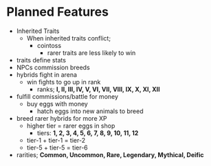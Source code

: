 # Planned Features
- Inherited Traits
  - When inherited traits conflict;
    - cointoss
      - rarer traits are less likely to win
- traits define stats
- NPCs commission breeds
- hybrids fight in arena
  - win fights to go up in rank
    - ranks; __I, II, III, IV, V, VI, VII, VIII, IX, X, XI, XII__
- fulfill commissions/battle for money
  - buy eggs with money
    - hatch eggs into new animals to breed
- breed rarer hybrids for more XP
  - higher tier = rarer eggs in shop
    - tiers: __1, 2, 3, 4, 5, 6, 7, 8, 9, 10, 11, 12__
  - tier-1 + tier-1 = tier-2
  - tier-5 + tier-5 = tier-6
- rarities; __Common, Uncommon, Rare, Legendary, Mythical, Deific__